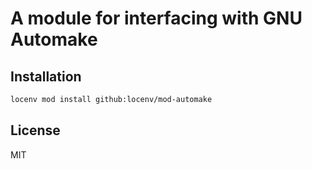 # A module for interfacing with GNU Automake

## Installation

```sh
locenv mod install github:locenv/mod-automake
```

## License

MIT
